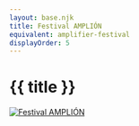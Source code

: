 ```yaml
---
layout: base.njk
title: Festival AMPLIÓN
equivalent: amplifier-festival
displayOrder: 5
---
```


# {{ title }}

[![Festival AMPLIÓN](/img/amplion-23-sk.png)](https://amplion.eu)
